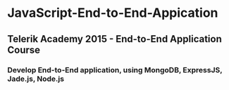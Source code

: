 # JavaScript-End-to-End-Appication
## Telerik Academy 2015 -  End-to-End Application Course
### Develop End-to-End application, using MongoDB, ExpressJS, Jade.js, Node.js